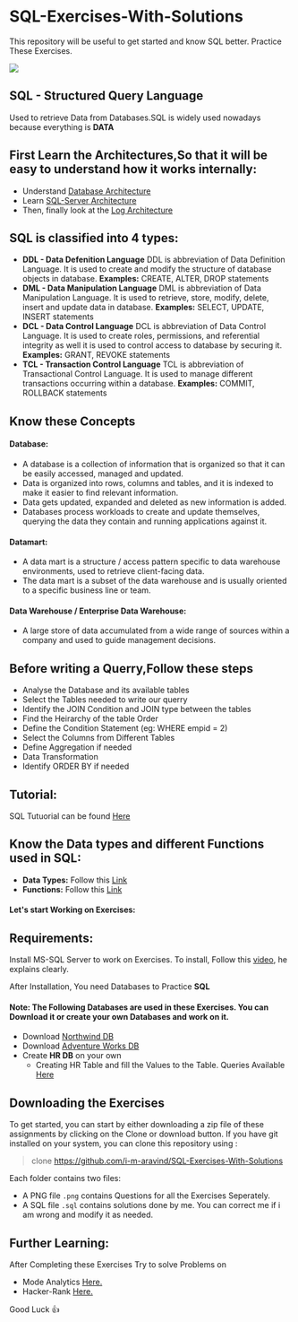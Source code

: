# SQL-Exercises-With-Solutions
This repository will be useful to get started and know SQL better. Practice These Exercises.

![](https://github.com/aravind-alpha/SQL-Exercises-With-Solutions/blob/master/675172-data_database_sql_query-128.png)

## SQL - Structured Query Language

Used to retrieve Data from Databases.SQL is widely used nowadays because everything is **DATA**

## First Learn the Architectures,So that it will be easy to understand how it works internally:

- Understand [Database Architecture](https://www.w3schools.in/dbms/database-architecture/)
- Learn [SQL-Server Architecture](https://www.guru99.com/sql-server-architecture.html)
- Then, finally look at the [Log Architecture](https://www.sqlshack.com/sql-server-transaction-log-architecture/)

## SQL is classified into 4 types:

- **DDL - Data Defenition Language**
	  DDL is abbreviation of Data Definition Language. It is used to create and modify the structure of database objects in database.
    **Examples:** CREATE, ALTER, DROP statements
- **DML - Data Manipulation Language**
	  DML is abbreviation of Data Manipulation Language. It is used to retrieve, store, modify, delete, insert and update data in database.
	  **Examples:** SELECT, UPDATE, INSERT statements
- **DCL - Data Control Language**
	  DCL is abbreviation of Data Control Language. It is used to create roles, permissions, and referential integrity as well it is used     to control access to database by securing it.
    **Examples:** GRANT, REVOKE statements
- **TCL - Transaction Control Language**
    TCL is abbreviation of Transactional Control Language. It is used to manage different transactions occurring within a database.
    **Examples:** COMMIT, ROLLBACK statements

## Know these Concepts
	
#### Database:
- A database is a collection of information that is organized so that it can be easily accessed, managed and updated.
- Data is organized into rows, columns and tables, and it is indexed to make it easier to find relevant information. 
- Data gets updated, expanded and deleted as new information is added. 
- Databases process workloads to create and update themselves, querying the data they contain and running applications against it.

#### Datamart: 
- A data mart is a structure / access pattern specific to data warehouse environments, used to retrieve client-facing data. 
- The data mart is a subset of the data warehouse and is usually oriented to a specific business line or team.

#### Data Warehouse / Enterprise Data Warehouse:
- A large store of data accumulated from a wide range of sources within a company and used to guide management decisions.
	
## Before writing a Querry,Follow these steps

-	Analyse the Database and its available tables
-	Select the Tables needed to write our querry
-	Identify the JOIN Condition and JOIN type between the tables
-	Find the Heirarchy of the table Order
-	Define the Condition Statement (eg: WHERE empid = 2)
-	Select the Columns from Different Tables
-	Define Aggregation if needed
-	Data Transformation 
-	Identify ORDER BY if needed

## Tutorial: 
SQL Tutuorial can be found [Here](https://www.w3schools.com/sql/)

## Know the Data types and different Functions used in SQL:
	
- **Data Types:** Follow this [Link](https://www.w3schools.com/sql/sql_datatypes.asp)
- **Functions:** Follow this [Link](https://www.w3schools.com/sql/sql_ref_sqlserver.asp)

#### Let's start Working on Exercises:

## Requirements:
Install MS-SQL Server to work on Exercises. To install, Follow this [video](https://www.youtube.com/watch?v=vng0P8Gfx2g), he explains clearly.

After Installation, You need Databases to Practice **SQL**

#### Note: The Following Databases are used in these Exercises. You can Download it or create your own Databases and work on it.

- Download [Northwind DB](https://www.microsoft.com/en-in/download/details.aspx?id=23654) 
- Download [Adventure Works DB](https://www.microsoft.com/en-us/download/details.aspx?id=49502)
- Create **HR DB** on your own 
  - Creating HR Table and fill the Values to the Table. Queries Available [Here](https://github.com/i-m-aravind/SQL-Exercises-With-Solutions/tree/master/HR-DB)

## Downloading the Exercises
To get started, you can start by either downloading a zip file of these assignments by clicking on the Clone or download button. If you have git installed on your system, you can clone this repository using :

> clone https://github.com/i-m-aravind/SQL-Exercises-With-Solutions

Each folder contains two files:
- A PNG file `.png` contains Questions for all the Exercises Seperately.
- A SQL file `.sql` contains solutions done by me. You can correct me if i am wrong and modify it as needed.

## Further Learning:
After Completing these Exercises Try to solve Problems on
- Mode Analytics [Here.](https://mode.com/)
- Hacker-Rank [Here.](https://www.hackerrank.com/domains/sql)


Good Luck :thumbsup:
